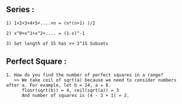 ## Series : 
    1) 1+2+3+4+5+....+n = (n*(n+1) )/2
    
    2) x^0+x^1+x^2+.... = (1-x)^-1
    
    3) Set length of 15 has >> 2^15 Subsets 

## Perfect Square :
    1. How do you find the number of perfect squares in a range?
       >> We take ceil of sqrt(a) because we need to consider numbers after a. For example, let b = 24, a = 8.
          floor(sqrt(b)) = 4, ceil(sqrt(a)) = 3
          And number of squares is (4 - 3 + 1) = 2.
